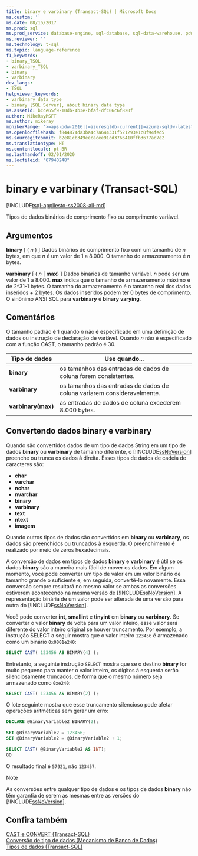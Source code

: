 ```yaml
---
title: binary e varbinary (Transact-SQL) | Microsoft Docs
ms.custom: ''
ms.date: 08/16/2017
ms.prod: sql
ms.prod_service: database-engine, sql-database, sql-data-warehouse, pdw
ms.reviewer: ''
ms.technology: t-sql
ms.topic: language-reference
f1_keywords:
- binary_TSQL
- varbinary_TSQL
- binary
- varbinary
dev_langs:
- TSQL
helpviewer_keywords:
- varbinary data type
- binary [SQL Server], about binary data type
ms.assetid: bcce65f9-10db-4b3e-bfaf-dfc06c6f820f
author: MikeRayMSFT
ms.author: mikeray
monikerRange: '>=aps-pdw-2016||=azuresqldb-current||=azure-sqldw-latest||>=sql-server-2016||=sqlallproducts-allversions||>=sql-server-linux-2017||=azuresqldb-mi-current'
ms.openlocfilehash: f844874da3ba4c7a644331f521293e1c0f94fed5
ms.sourcegitcommit: b2e81cb349eecacee91cd3766410ffb3677ad7e2
ms.translationtype: HT
ms.contentlocale: pt-BR
ms.lasthandoff: 02/01/2020
ms.locfileid: "67940248"
---
```

# <a name="binary-and-varbinary-transact-sql"></a>binary e varbinary (Transact-SQL)
[!INCLUDE[tsql-appliesto-ss2008-all-md](../../includes/tsql-appliesto-ss2008-all-md.md)]

Tipos de dados binários de comprimento fixo ou comprimento variável.
  
## <a name="arguments"></a>Argumentos  
**binary** [ ( _n_ ) ] Dados binários de comprimento fixo com um tamanho de _n_ bytes, em que _n_ é um valor de 1 a 8.000. O tamanho do armazenamento é _n_ bytes.
  
**varbinary** [ ( _n_ | **max**) ] Dados binários de tamanho variável. _n_ pode ser um valor de 1 a 8.000. **max** indica que o tamanho de armazenamento máximo é de 2^31-1 bytes. O tamanho do armazenamento é o tamanho real dos dados inseridos + 2 bytes. Os dados inseridos podem ter 0 bytes de comprimento. O sinônimo ANSI SQL para **varbinary** é **binary varying**.
  
## <a name="remarks"></a>Comentários  
O tamanho padrão é 1 quando _n_ não é especificado em uma definição de dados ou instrução de declaração de variável. Quando _n_ não é especificado com a função CAST, o tamanho padrão é 30.

| Tipo de dados | Use quando... |
| --- | --- |
| **binary** | os tamanhos das entradas de dados de coluna forem consistentes.|
| **varbinary** | os tamanhos das entradas de dados de coluna variarem consideravelmente.|
| **varbinary(max)** | as entradas de dados de coluna excederem 8.000 bytes.|


## <a name="converting-binary-and-varbinary-data"></a>Convertendo dados binary e varbinary
Quando são convertidos dados de um tipo de dados String em um tipo de dados **binary** ou **varbinary** de tamanho diferente, o [!INCLUDE[ssNoVersion](../../includes/ssnoversion-md.md)] preenche ou trunca os dados à direita. Esses tipos de dados de cadeia de caracteres são:

* **char** 
* **varchar**
* **nchar**
* **nvarchar**
* **binary**
* **varbinary**
* **text**
* **ntext**
* **imagem**

Quando outros tipos de dados são convertidos em **binary** ou **varbinary**, os dados são preenchidos ou truncados à esquerda. O preenchimento é realizado por meio de zeros hexadecimais.
  
A conversão de dados em tipos de dados **binary** e **varbinary** é útil se os dados **binary** são a maneira mais fácil de mover os dados. Em algum momento, você pode converter um tipo de valor em um valor binário de tamanho grande o suficiente e, em seguida, convertê-lo novamente. Essa conversão sempre resultará no mesmo valor se ambas as conversões estiverem acontecendo na mesma versão de [!INCLUDE[ssNoVersion](../../includes/ssnoversion-md.md)]. A representação binária de um valor pode ser alterada de uma versão para outra do [!INCLUDE[ssNoVersion](../../includes/ssnoversion-md.md)].
  
Você pode converter **int**, **smallint** e **tinyint** em **binary** ou **varbinary**. Se converter o valor **binary** de volta para um valor inteiro, esse valor será diferente do valor inteiro original se houver truncamento. Por exemplo, a instrução SELECT a seguir mostra que o valor inteiro `123456` é armazenado como um binário `0x0001e240`:
  
```sql
SELECT CAST( 123456 AS BINARY(4) );  
```  
  
Entretanto, a seguinte instrução `SELECT` mostra que se o destino **binary** for muito pequeno para manter o valor inteiro, os dígitos à esquerda serão silenciosamente truncados, de forma que o mesmo número seja armazenado como `0xe240`:
  
```sql
SELECT CAST( 123456 AS BINARY(2) );  
```  
  
O lote seguinte mostra que esse truncamento silencioso pode afetar operações aritméticas sem gerar um erro:
  
```sql
DECLARE @BinaryVariable2 BINARY(2);  
  
SET @BinaryVariable2 = 123456;  
SET @BinaryVariable2 = @BinaryVariable2 + 1;  
  
SELECT CAST( @BinaryVariable2 AS INT);  
GO  
```  
  
O resultado final é `57921`, não `123457`.
  
> [!NOTE]  
>  As conversões entre qualquer tipo de dados e os tipos de dados **binary** não têm garantia de serem as mesmas entre as versões do [!INCLUDE[ssNoVersion](../../includes/ssnoversion-md.md)].  
  
## <a name="see-also"></a>Confira também
[CAST e CONVERT &#40;Transact-SQL&#41;](../../t-sql/functions/cast-and-convert-transact-sql.md)  
[Conversão de tipo de dados &#40;Mecanismo de Banco de Dados&#41;](../../t-sql/data-types/data-type-conversion-database-engine.md)  
[Tipos de dados &#40;Transact-SQL&#41;](../../t-sql/data-types/data-types-transact-sql.md)
  
  

